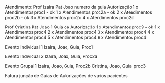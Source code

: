 Atendimento:
Prof Izaira
Pat Joao
numero da guia Autorização
1 x Atendimentos proc1 - ok
1 x Atendimentos proc2a - ok
2 x Atendimentos proc2b - ok
3 x Atendimentos proc2c
4 x Atendimentos proc2d

Prof Cristina
Pat Joao
1 Guia de Autorização
1 x Atendimentos proc3 - ok
1 x Atendimentos proc4
2 x Atendimentos proc4
3 x Atendimentos proc4
4 x Atendimentos proc4
5 x Atendimentos proc4
6 x Atendimentos proc4

Evento Individual 1
Izaira, Joao, Guia, Proc1

Evento Individual 2
Izaira, Joao, Guia, Proc2a

Evento Grupal 1
Izaira, Joao, Guia, Proc2b
Cristina, Joao, Guia, proc3


Fatura
junção de Guias de Autorizações de varios pacientes
